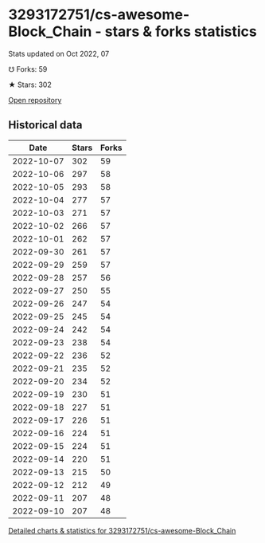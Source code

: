 # 3293172751/cs-awesome-Block_Chain - stars & forks statistics

Stats updated on Oct 2022, 07

☋ Forks: 59

★ Stars: 302

[Open repository](https://github.com/3293172751/cs-awesome-Block_Chain)

## Historical data
| Date | Stars | Forks |
|------|-------|-------|
| 2022-10-07 | 302 | 59 | 
| 2022-10-06 | 297 | 58 | 
| 2022-10-05 | 293 | 58 | 
| 2022-10-04 | 277 | 57 | 
| 2022-10-03 | 271 | 57 | 
| 2022-10-02 | 266 | 57 | 
| 2022-10-01 | 262 | 57 | 
| 2022-09-30 | 261 | 57 | 
| 2022-09-29 | 259 | 57 | 
| 2022-09-28 | 257 | 56 | 
| 2022-09-27 | 250 | 55 | 
| 2022-09-26 | 247 | 54 | 
| 2022-09-25 | 245 | 54 | 
| 2022-09-24 | 242 | 54 | 
| 2022-09-23 | 238 | 54 | 
| 2022-09-22 | 236 | 52 | 
| 2022-09-21 | 235 | 52 | 
| 2022-09-20 | 234 | 52 | 
| 2022-09-19 | 230 | 51 | 
| 2022-09-18 | 227 | 51 | 
| 2022-09-17 | 226 | 51 | 
| 2022-09-16 | 224 | 51 | 
| 2022-09-15 | 224 | 51 | 
| 2022-09-14 | 220 | 51 | 
| 2022-09-13 | 215 | 50 | 
| 2022-09-12 | 212 | 49 | 
| 2022-09-11 | 207 | 48 | 
| 2022-09-10 | 207 | 48 | 


[Detailed charts & statistics for 3293172751/cs-awesome-Block_Chain](https://reviewgithub.com/rep/3293172751/cs-awesome-Block_Chain)
